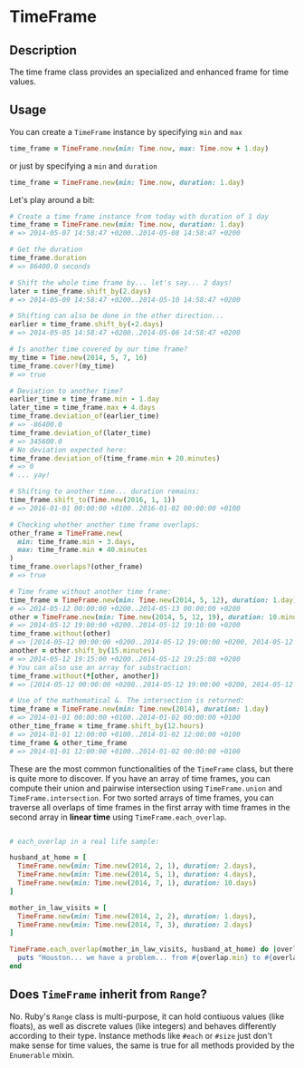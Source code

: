 # TimeFrame

## Description

The time frame class provides an specialized and enhanced frame for time values.

## Usage

You can create a `TimeFrame` instance by specifying `min` and `max`

```ruby
time_frame = TimeFrame.new(min: Time.now, max: Time.now + 1.day)
```

or just by specifying a `min` and `duration`

```ruby
time_frame = TimeFrame.new(min: Time.now, duration: 1.day)
```

Let's play around a bit:

```ruby
# Create a time frame instance from today with duration of 1 day
time_frame = TimeFrame.new(min: Time.now, duration: 1.day)
# => 2014-05-07 14:58:47 +0200..2014-05-08 14:58:47 +0200

# Get the duration
time_frame.duration
# => 86400.0 seconds

# Shift the whole time frame by... let's say... 2 days!
later = time_frame.shift_by(2.days)
# => 2014-05-09 14:58:47 +0200..2014-05-10 14:58:47 +0200

# Shifting can also be done in the other direction...
earlier = time_frame.shift_by(-2.days)
# => 2014-05-05 14:58:47 +0200..2014-05-06 14:58:47 +0200

# Is another time covered by our time frame?
my_time = Time.new(2014, 5, 7, 16)
time_frame.cover?(my_time)
# => true

# Deviation to another time?
earlier_time = time_frame.min - 1.day
later_time = time_frame.max + 4.days
time_frame.deviation_of(earlier_time)
# => -86400.0
time_frame.deviation_of(later_time)
# => 345600.0
# No deviation expected here:
time_frame.deviation_of(time_frame.min + 20.minutes)
# => 0
# ... yay!

# Shifting to another time... duration remains:
time_frame.shift_to(Time.new(2016, 1, 1))
# => 2016-01-01 00:00:00 +0100..2016-01-02 00:00:00 +0100

# Checking whether another time frame overlaps:
other_frame = TimeFrame.new(
  min: time_frame.min - 3.days,
  max: time_frame.min + 40.minutes
)
time_frame.overlaps?(other_frame)
# => true

# Time frame without another time frame:
time_frame = TimeFrame.new(min: Time.new(2014, 5, 12), duration: 1.day)
# => 2014-05-12 00:00:00 +0200..2014-05-13 00:00:00 +0200
other = TimeFrame.new(min: Time.new(2014, 5, 12, 19), duration: 10.minutes)
# => 2014-05-12 19:00:00 +0200..2014-05-12 19:10:00 +0200
time_frame.without(other)
# => [2014-05-12 00:00:00 +0200..2014-05-12 19:00:00 +0200, 2014-05-12 19:10:00 +0200..2014-05-13 00:00:00 +0200]
another = other.shift_by(15.minutes)
# => 2014-05-12 19:15:00 +0200..2014-05-12 19:25:00 +0200
# You can also use an array for substraction:
time_frame.without(*[other, another])
# => [2014-05-12 00:00:00 +0200..2014-05-12 19:00:00 +0200, 2014-05-12 19:10:00 +0200..2014-05-12 19:15:00 +0200, 2014-05-12 19:25:00 +0200..2014-05-13 00:00:00 +0200]

# Use of the mathematical &. The intersection is returned:
time_frame = TimeFrame.new(min: Time.new(2014), duration: 1.day)
# => 2014-01-01 00:00:00 +0100..2014-01-02 00:00:00 +0100
other_time_frame = time_frame.shift_by(12.hours)
# => 2014-01-01 12:00:00 +0100..2014-01-02 12:00:00 +0100
time_frame & other_time_frame
# => 2014-01-01 12:00:00 +0100..2014-01-02 00:00:00 +0100

```

These are the most common functionalities of the `TimeFrame` class, but there is quite more to discover. If you have an array of time frames, you can compute their union and pairwise intersection using `TimeFrame.union` and `TimeFrame.intersection`. For two sorted arrays of time frames, you can traverse all overlaps of time frames in the first array with time frames in the second array in **linear time** using `TimeFrame.each_overlap`.

```ruby

# each_overlap in a real life sample:

husband_at_home = [
  TimeFrame.new(min: Time.new(2014, 2, 1), duration: 2.days),
  TimeFrame.new(min: Time.new(2014, 5, 1), duration: 4.days),
  TimeFrame.new(min: Time.new(2014, 7, 1), duration: 10.days)
]

mother_in_law_visits = [
  TimeFrame.new(min: Time.new(2014, 2, 2), duration: 1.days),
  TimeFrame.new(min: Time.new(2014, 7, 3), duration: 2.days)
]

TimeFrame.each_overlap(mother_in_law_visits, husband_at_home) do |overlap|
  puts "Houston... we have a problem... from #{overlap.min} to #{overlap.max}"
end

```

## Does `TimeFrame` inherit from `Range`?
No. Ruby's `Range` class is multi-purpose, it can hold contiuous values (like floats), as well as discrete values (like integers) and behaves differently according to their type. Instance methods like `#each` or `#size` just don't make sense for time values, the same is true for all methods provided by the `Enumerable` mixin.
